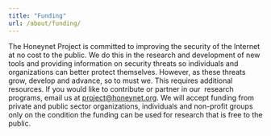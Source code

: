 ```yaml
---
title: "Funding"
url: /about/funding/
---
```


The Honeynet Project is committed to improving the security of the Internet at no cost to the public. We do this in the research and development of new tools and providing information on security threats so individuals and organizations can better protect themselves. However, as these threats grow, develop and advance, so to must we. This requires additional resources. If you would like to contribute or partner in our  research programs, email us at project@honeynet.org. We will accept funding from private and public sector organizations, individuals and non-profit groups only on the condition the funding can be used for research that is free to the public.
